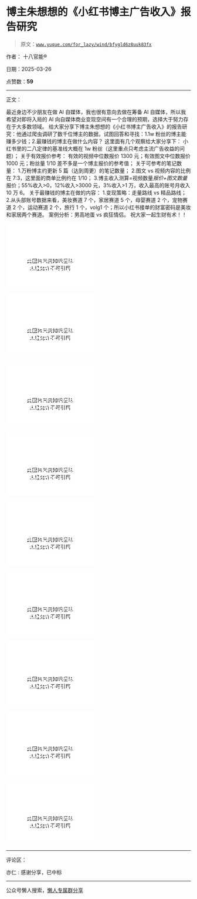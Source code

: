 # 博主朱想想的《小红书博主广告收入》报告研究

> 原文：[`www.yuque.com/for_lazy/wind/bfygld6z8uuk83fx`](https://www.yuque.com/for_lazy/wind/bfygld6z8uuk83fx)

作者： 十八官能®

日期：2025-03-26

点赞数：**59**

* * *

正文：

最近身边不少朋友在做 AI 自媒体，我也很有意向去做在筹备 AI 自媒体，所以我希望对即将入局的 AI 向自媒体商业变现空间有一个合理的预期，选择大于努力存在于大多数领域。
给大家分享下博主朱想想的《小红书博主广告收入》的报告研究：他通过爬虫调研了数千位博主的数据，试图回答和寻找：1.1w 粉丝的博主能赚多少钱；2.最赚钱的博主在做什么内容？
这里面有几个观察给大家分享下： 小红书里的二八定律的基准线大概在 1w 粉丝（这里重点只考虑主流广告收益的问题）； 关于有效报价参考：
有效的视频中位数报价 1300 元；有效图文中位数报价 1000 元；粉丝量 1/10 差不多是一个博主报价的参考值； 关于可参考的笔记数量：
1.万粉博主约更新 5 篇（达到周更）的笔记数量； 2.图文 vs 视频内容的比例在 7:3，这里面的商单比例约在 1/10；
3.博主收入测算=视频数量*报价+图文数量*报价；55%收入>0，12%收入>3000 元，3%收入>1 万，收入最高的账号月收入 10 万 6。
关于最赚钱的博主在做的内容： 1.变现策略：走量路线 vs 精品路线；
2.从头部账号数据来看，美妆赛道 7 个，家居赛道 5 个，母婴赛道 2 个，宠物赛道 2 个，运动赛道 2 个，旅行 1 个，volg1 个；所以小红书接单的财富密码是美妆和家居两个赛道。
案例分析：男高地蛋 vs 疯狂情侣。 祝大家一起生财有术！！

![](img/5f10360a698023383fb84d261a519261.png "None")

![](img/a11d8596a563742ffff02122b169b602.png "None")

![](img/b8ab332eb8bf155f24d46706a991f489.png "None")

![](img/89308e1908dd12719dbc415f29cdc54c.png "None")

![](img/203b102636fe5bdd46d01c28713207f1.png "None")

![](img/ac3485d1a0f81d8c9f561abdff206f38.png "None")

![](img/d938b51c331d78beddbdcd96b70b76d9.png "None")

![](img/3e892f5891c921a5532607eccd259392.png "None")

![](img/f48e8659d14d97ae114dcbf743e8ac8f.png "None")

* * *

评论区：

亦仁 : 感谢分享，已中标

* * *

公众号懒人搜索，[懒人专属群分享](https://lazybook.fun/#/blog/group)